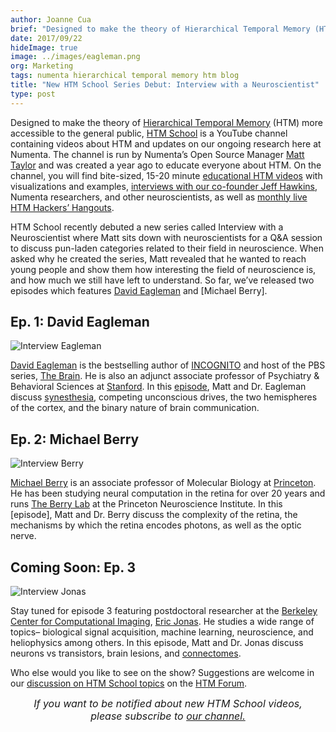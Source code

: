 ```yaml
---
author: Joanne Cua
brief: "Designed to make the theory of Hierarchical Temporal Memory (HTM) more accessible to the general public, HTM School is a YouTube channel containing videos about HTM and updates on our ongoing research here at Numenta. The channel is run by Numenta’s Open Source Manager Matt Taylor and was created a year ago to educate everyone about HTM. On the channel, you will find bite-sized, 15-20 minute educational HTM videos with visualizations and examples, interviews with our co-founder Jeff Hawkins, Numenta researchers, and other neuroscientists, as well as monthly live HTM Hackers’ Hangouts."
date: 2017/09/22
hideImage: true
image: ../images/eagleman.png
org: Marketing
tags: numenta hierarchical temporal memory htm blog
title: "New HTM School Series Debut: Interview with a Neuroscientist"
type: post
---
```


Designed to make the theory of [Hierarchical Temporal Memory](https://en.wikipedia.org/wiki/Hierarchical_temporal_memory) (HTM) more accessible to the general public, [HTM School](http://youtube.com/OfficialNumenta) is a YouTube channel containing videos about HTM and updates on our ongoing research here at Numenta. The channel is run by Numenta’s Open Source Manager [Matt Taylor](https://discourse.numenta.org/users/rhyolight/activity) and was created a year ago to educate everyone about HTM. On the channel, you will find bite-sized, 15-20 minute [educational HTM videos](https://www.youtube.com/playlist?list=PL3yXMgtrZmDqhsFQzwUC9V8MeeVOQ7eZ9) with visualizations and examples, [interviews with our co-founder Jeff Hawkins](https://www.youtube.com/playlist?list=PL3yXMgtrZmDrlePl0jUIZWKwQwUgOfxA-), Numenta researchers, and other neuroscientists, as well as [monthly live HTM Hackers’ Hangouts](https://www.youtube.com/playlist?list=PL3yXMgtrZmDogxgQa_dKsuWj-0Wi_UZlJ).

HTM School recently debuted a new series called Interview with a Neuroscientist where Matt sits down with neuroscientists for a Q&A session to discuss pun-laden categories related to their field in neuroscience. When asked why he created the series, Matt revealed that he wanted to reach young people and show them how interesting the field of neuroscience is, and how much we still have left to understand. So far, we’ve released two episodes which features [David Eagleman](https://www.youtube.com/watch?v=IFk436BlPhE&t=1s) and [Michael Berry].

## Ep. 1: David Eagleman
![Interview Eagleman](../images/eagleman.png)

[David Eagleman](https://en.wikipedia.org/wiki/David_Eagleman) is the bestselling author of [INCOGNITO](http://www.eagleman.com/incognito) and host of the PBS series, [The Brain](http://www.pbs.org/the-brain-with-david-eagleman/home/). He is also an adjunct associate professor of Psychiatry & Behavioral Sciences at [Stanford](https://people.stanford.edu/deagle/). In this <a href="https://www.youtube.com/watch?v=IFk436BlPhE&t=1s">episode</a>, Matt and Dr. Eagleman discuss [synesthesia](http://eaglemanlab.net/synesthesia), competing unconscious drives, the two hemispheres of the cortex, and the binary nature of brain communication.

## Ep. 2: Michael Berry
![Interview Berry](../images/berry.png)

[Michael Berry](https://www.researchgate.net/profile/Michael_Berry_Ii) is an associate professor of Molecular Biology at [Princeton](https://pni.princeton.edu/faculty/michael-berry). He has been studying neural computation in the retina for over 20 years and runs [The Berry Lab](https://scholar.princeton.edu/berrylab/home) at the Princeton Neuroscience Institute. In this [episode], Matt and Dr. Berry discuss the complexity of the retina, the mechanisms by which the retina encodes photons, as well as the optic nerve.

## Coming Soon: Ep. 3
![Interview Jonas](../images/jonas.png)

Stay tuned for episode 3 featuring postdoctoral researcher at the [Berkeley Center for Computational Imaging](https://amplab.cs.berkeley.edu/author/jonas/), [Eric Jonas](http://ericjonas.com/). He studies a wide range of topics– biological signal acquisition, machine learning, neuroscience, and heliophysics among others. In this episode, Matt and Dr. Jonas discuss neurons vs transistors, brain lesions, and [connectomes](http://ericjonas.com/pages/connectomics.html).

Who else would you like to see on the show? Suggestions are welcome in our [discussion on HTM School topics](https://discourse.numenta.org/c/other-topics/youtube) on the [HTM Forum](http://discourse.numenta.com/).

<font size="3"><i><center>If you want to be notified about new HTM School videos, <br>please subscribe to <a href="http://youtube.com/OfficialNumenta">our channel.</center></i></a></font>
